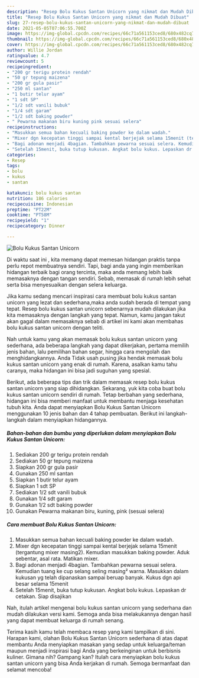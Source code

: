 ```yaml
---
description: "Resep Bolu Kukus Santan Unicorn yang nikmat dan Mudah Dibuat"
title: "Resep Bolu Kukus Santan Unicorn yang nikmat dan Mudah Dibuat"
slug: 27-resep-bolu-kukus-santan-unicorn-yang-nikmat-dan-mudah-dibuat
date: 2021-05-05T07:06:55.700Z
image: https://img-global.cpcdn.com/recipes/66c71a561153ced8/680x482cq70/bolu-kukus-santan-unicorn-foto-resep-utama.jpg
thumbnail: https://img-global.cpcdn.com/recipes/66c71a561153ced8/680x482cq70/bolu-kukus-santan-unicorn-foto-resep-utama.jpg
cover: https://img-global.cpcdn.com/recipes/66c71a561153ced8/680x482cq70/bolu-kukus-santan-unicorn-foto-resep-utama.jpg
author: Willie Jordan
ratingvalue: 4.7
reviewcount: 5
recipeingredient:
- "200 gr terigu protein rendah"
- "50 gr tepung maizena"
- "200 gr gula pasir"
- "250 ml santan"
- "1 butir telur ayam"
- "1 sdt SP"
- "1/2 sdt vanili bubuk"
- "1/4 sdt garam"
- "1/2 sdt baking powder"
- " Pewarna makanan biru kuning pink sesuai selera"
recipeinstructions:
- "Masukkan semua bahan kecuali baking powder ke dalam wadah."
- "Mixer dgn kecepatan tinggi sampai kental berjejak selama 15menit (tergantung mixer masing2). Kemudian masukkan baking powder. Aduk sebentar, asal rata. Matikan mixer."
- "Bagi adonan menjadi 4bagian. Tambahkan pewarna sesuai selera. Kemudian tuang ke cup selang seling masing² warna. Masukkan dalam kukusan yg telah dipanaskan sampai beruap banyak. Kukus dgn api besar selama 15menit"
- "Setelah 15menit, buka tutup kukusan. Angkat bolu kukus. Lepaskan dr cetakan. Siap disajikan"
categories:
- Resep
tags:
- bolu
- kukus
- santan

katakunci: bolu kukus santan 
nutrition: 186 calories
recipecuisine: Indonesian
preptime: "PT22M"
cooktime: "PT58M"
recipeyield: "1"
recipecategory: Dinner

---
```



![Bolu Kukus Santan Unicorn](https://img-global.cpcdn.com/recipes/66c71a561153ced8/680x482cq70/bolu-kukus-santan-unicorn-foto-resep-utama.jpg)

Di waktu  saat ini , kita memang dapat memesan hidangan praktis tanpa perlu repot membuatnya sendiri. Tapi, bagi anda yang ingin memberikan hidangan terbaik bagi orang tercinta, maka anda memang lebih baik memasaknya dengan tangan sendiri. Sebab, memasak di rumah lebih sehat serta bisa menyesuaikan dengan selera keluarga.

Jika kamu sedang mencari inspirasi cara membuat bolu kukus santan unicorn yang lezat dan sederhana,maka anda sudah berada di tempat yang tepat. Resep bolu kukus santan unicorn  sebenarnya mudah dilakukan jika kita memasaknya dengan langkah yang tepat. Namun, kamu jangan takut akan gagal dalam memasaknya 
sebab di artikel ini kami akan membahas bolu kukus santan unicorn dengan teliti.  



Nah untuk kamu yang akan memasak bolu kukus santan unicorn yang sederhana, ada beberapa langkah yang dapat dikerjakan, pertama memilih jenis bahan, lalu pemilihan bahan segar, hingga cara mengolah dan menghidangkannya. Anda Tidak usah pusing jika hendak memasak bolu kukus santan unicorn yang enak di rumah. Karena, asalkan kamu  tahu caranya, maka hidangan ini bisa jadi suguhan yang spesial.

Berikut, ada beberapa tips dan trik dalam memasak resep bolu kukus santan unicorn yang siap dihidangkan. Sekarang, yuk kita coba buat bolu kukus santan unicorn sendiri di rumah. Tetap berbahan yang sederhana, hidangan ini bisa memberi manfaat untuk membantu menjaga kesehatan tubuh kita. Anda dapat menyiapkan Bolu Kukus Santan Unicorn menggunakan 10 jenis bahan dan 4 tahap pembuatan. Berikut ini langkah-langkah dalam menyiapkan hidangannya.

<!--inarticleads1-->

##### Bahan-bahan dan bumbu yang diperlukan dalam menyiapkan Bolu Kukus Santan Unicorn:

1. Sediakan 200 gr terigu protein rendah
1. Sediakan 50 gr tepung maizena
1. Siapkan 200 gr gula pasir
1. Gunakan 250 ml santan
1. Siapkan 1 butir telur ayam
1. Siapkan 1 sdt SP
1. Sediakan 1/2 sdt vanili bubuk
1. Gunakan 1/4 sdt garam
1. Gunakan 1/2 sdt baking powder
1. Gunakan  Pewarna makanan biru, kuning, pink (sesuai selera)




<!--inarticleads2-->

##### Cara membuat Bolu Kukus Santan Unicorn:

1. Masukkan semua bahan kecuali baking powder ke dalam wadah.
1. Mixer dgn kecepatan tinggi sampai kental berjejak selama 15menit (tergantung mixer masing2). Kemudian masukkan baking powder. Aduk sebentar, asal rata. Matikan mixer.
1. Bagi adonan menjadi 4bagian. Tambahkan pewarna sesuai selera. Kemudian tuang ke cup selang seling masing² warna. Masukkan dalam kukusan yg telah dipanaskan sampai beruap banyak. Kukus dgn api besar selama 15menit
1. Setelah 15menit, buka tutup kukusan. Angkat bolu kukus. Lepaskan dr cetakan. Siap disajikan




Nah, itulah artikel mengenai  bolu kukus santan unicorn  yang sederhana dan mudah dilakukan versi kami. Semoga anda bisa melakukannya dengan hasil yang dapat membuat keluarga di rumah senang. 

Terima kasih kamu telah membaca resep yang kami tampilkan di sini. Harapan kami, olahan  Bolu Kukus Santan Unicorn sederhana di atas dapat membantu Anda menyiapkan masakan yang sedap untuk keluarga/teman maupun menjadi inspirasi bagi Anda yang berkeinginan untuk berbisnis kuliner. Gimana nih? Gampang kan? Itulah cara menyiapkan bolu kukus santan unicorn yang bisa Anda kerjakan di rumah. Semoga bermanfaat dan selamat mencoba!

